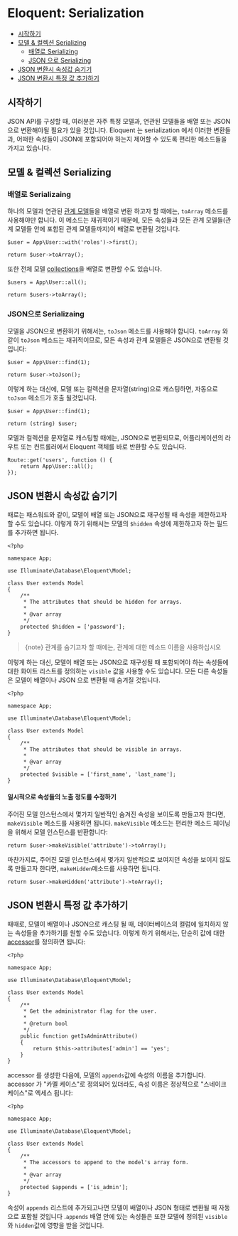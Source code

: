 # Eloquent: Serialization

- [시작하기](#introduction)
- [모델 & 컬렉션 Serializing](#serializing-models-and-collections)
    - [배열로 Serializing](#serializing-to-arrays)
    - [JSON 으로 Serializing](#serializing-to-json)
- [JSON 변환시 속성값 숨기기](#hiding-attributes-from-json)
- [JSON 변환시 특정 값 추가하기](#appending-values-to-json)

<a name="introduction"></a>
## 시작하기

JSON API를 구성할 때, 여러분은 자주 특정 모델과, 연관된 모델들을 배열 또는 JSON 으로 변환해야될 필요가 있을 것입니다. Eloquent 는 serialization 에서 이러한 변환들과, 어떠한 속성들이 JSON에 포함되어야 하는지 제어할 수 있도록 편리한 메소드들을 가지고 있습니다.

<a name="serializing-models-and-collections"></a>
## 모델 & 컬렉션 Serializing

<a name="serializing-to-arrays"></a>
### 배열로 Serializaing

하나의 모델과 연관된 [관계 모델](/docs/{{version}}/eloquent-relationships)들을 배열로 변환 하고자 할 때에는, `toArray` 메소드를 사용해야만 합니다. 이 메소드는 재귀적이기 때문에, 모든 속성들과 모든 관계 모델들(관계 모델들 안에 포함된 관계 모델들까지)이 배열로 변환될 것입니다.

    $user = App\User::with('roles')->first();

    return $user->toArray();

또한 전체 모델 [collections](/docs/{{version}}/eloquent-collections)을 배열로 변환할 수도 있습니다.

    $users = App\User::all();

    return $users->toArray();

<a name="serializing-to-json"></a>
### JSON으로 Serializaing

모델을 JSON으로 변환하기 위해서는, `toJson` 메소드를 사용해야 합니다. `toArray` 와 같이 `toJson` 메소드는 재귀적이므로, 모든 속성과 관계 모델들은 JSON으로 변환될 것입니다:

    $user = App\User::find(1);

    return $user->toJson();

이렇게 하는 대신에, 모델 또는 컬렉션을 문자열(string)으로 캐스팅하면, 자동으로 `toJson` 메소드가 호출 될것입니다.

    $user = App\User::find(1);

    return (string) $user;

모델과 컬렉션을 문자열로 캐스팅할 때에는, JSON으로 변환되므로, 어플리케이션의 라우트 또는 컨트롤러에서 Eloquent 객체를 바로 반환할 수도 있습니다.

    Route::get('users', function () {
        return App\User::all();
    });

<a name="hiding-attributes-from-json"></a>
## JSON 변환시 속성값 숨기기

때로는 패스워드와 같이, 모델이 배열 또는 JSON으로 재구성될 때 속성을 제한하고자 할 수도 있습니다. 이렇게 하기 위해서는 모델의 `$hidden` 속성에 제한하고자 하는 필드를 추가하면 됩니다.

    <?php

    namespace App;

    use Illuminate\Database\Eloquent\Model;

    class User extends Model
    {
        /**
         * The attributes that should be hidden for arrays.
         *
         * @var array
         */
        protected $hidden = ['password'];
    }

> {note} 관계를 숨기고자 할 때에는, 관계에 대한 메소드 이름을 사용하십시오

이렇게 하는 대신, 모델이 배열 또는 JSON으로 재구성될 때 포함되어야 하는 속성들에 대한 화이트 리스트를 정의하는 `visible` 값을 사용할 수도 있습니다. 모든 다른 속성들은 모델이 배열이나 JSON 으로 변환될 때 숨겨질 것입니다.

    <?php

    namespace App;

    use Illuminate\Database\Eloquent\Model;

    class User extends Model
    {
        /**
         * The attributes that should be visible in arrays.
         *
         * @var array
         */
        protected $visible = ['first_name', 'last_name'];
    }

#### 일시적으로 속성들의 노출 정도를 수정하기

주어진 모델 인스턴스에서 몇가지 일반적인 숨겨진 속성을 보이도록 만들고자 한다면, `makeVisible` 메소드를 사용하면 됩니다. `makeVisible` 메소드는 편리한 메소드 체이닝을 위해서 모델 인스턴스를 반환합니다:

    return $user->makeVisible('attribute')->toArray();

마찬가지로, 주어진 모델 인스턴스에서 몇가지 일반적으로 보여지던 속성을 보이지 않도록 만들고자 한다면, `makeHidden`메소드를 사용하면 됩니다.

    return $user->makeHidden('attribute')->toArray();

<a name="appending-values-to-json"></a>
## JSON 변환시 특정 값 추가하기

때때로, 모델이 배열이나 JSON으로 캐스팅 될 때, 데이터베이스의 컬럼에 일치하지 않는 속성들을 추가하기를 원할 수도 있습니다. 이렇게 하기 위해서는, 단순히 값에 대한 [accessor](/docs/{{version}}/eloquent-mutators)를 정의하면 됩니다:

    <?php

    namespace App;

    use Illuminate\Database\Eloquent\Model;

    class User extends Model
    {
        /**
         * Get the administrator flag for the user.
         *
         * @return bool
         */
        public function getIsAdminAttribute()
        {
            return $this->attributes['admin'] == 'yes';
        }
    }

accessor 를 생성한 다음에, 모델의 `appends`값에 속성의 이름을 추가합니다. accessor 가 "카멜 케이스"로 정의되어 있더라도, 속성 이름은 정상적으로 "스네이크 케이스"로 엑세스 됩니다:

    <?php

    namespace App;

    use Illuminate\Database\Eloquent\Model;

    class User extends Model
    {
        /**
         * The accessors to append to the model's array form.
         *
         * @var array
         */
        protected $appends = ['is_admin'];
    }

속성이 `appends` 리스트에 추가되고나면 모델이 배열이나 JSON 형태로 변환될 때 자동으로 포함될 것입니다 .`appends` 배열 안에 있는 속성들은 또한 모델에 정의된 `visible`와 `hidden`값에 영향을 받을 것입니다.
